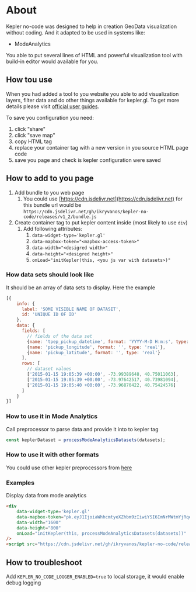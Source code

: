 # About
Kepler no-code was designed to help in creation GeoData visualization without coding. And it adapted to be used in systems like:
- ModeAnalytics

You able to put several lines of HTML and powerful visualization tool with build-in editor would available for you.

## How tou use
When you had added a tool to you website you able to add visualization layers, filter data and do other things available for kepler.gl. To get more details please visit [official user guides](https://docs.kepler.gl/docs/user-guides).

To save you configuration you need:
1. click "share"
1. click "save map"
1. copy HTML tag
1. replace your container tag with a new version in you source HTML page code
1. save you page and check is kepler configuration were saved

## How to add to you page
1. Add bundle to you web page
    1. You could use [https://cdn.jsdelivr.net](https://cdn.jsdelivr.net) for this bundle url would be `https://cdn.jsdelivr.net/gh/ikryvanos/kepler-no-code/releases/v1_2/bundle.js`
1. Create container tag to put kepler content inside (most likely to use `div`)
    1. Add following attributes:
        1. `data-widget-type='kepler.gl'`
        1. `data-mapbox-token="<mapbox-access-token>"`
        1. `data-width="<desigred width>"`
        1. `data-height="<desigred height>"`
        1. `onLoad="initKepler(this, <you js var with datasets>)"`
        
### How data sets should look like
It should be an array of data sets to display. Here the example
```js
[{
    info: {
      label: 'SOME VISIBLE NAME OF DATASET',
      id: 'UNIQUE ID OF ID'
    },
    data: {
      fields: [
        // fields of the data set
        {name: 'tpep_pickup_datetime', format: 'YYYY-M-D H:m:s', type: 'timestamp'},
        {name: 'pickup_longitude', format: '', type: 'real'},
        {name: 'pickup_latitude', format: '', type: 'real'}
      ],
      rows: [
        // dataset values
        ['2015-01-15 19:05:39 +00:00', -73.99389648, 40.75011063],
        ['2015-01-15 19:05:39 +00:00', -73.97642517, 40.73981094],
        ['2015-01-15 19:05:40 +00:00', -73.96870422, 40.75424576]
      ]
    }
}]
```

### How to use it in Mode Analytics
Call preprocessor to parse data and provide it into to kepler tag
```js
const keplerDataset = processModeAnalyticsDatasets(datasets);
``` 

### How to use it with other formats
You could use other kepler preprocessors from [here](https://docs.kepler.gl/docs/api-reference/processors/processors)

### Examples
Display data from mode analytics
```html
<div
    data-widget-type='kepler.gl'
    data-mapbox-token="pk.eyJ1IjoiaWhhcmtyeXZhbm9zIiwiYSI6ImNrMWtmYjRqeDE2YnIzZGp5bmkzdmNicXUifQ.Y3f3Cmz3xebuejGbi9SIeA"
    data-width="1600"
    data-height="800"
    onLoad="initKepler(this, processModeAnalyticsDatasets(datasets))"
/>
<script src="https://cdn.jsdelivr.net/gh/ikryvanos/kepler-no-code/releases/v1_2/bundle.js" sync></script>
```

## How to troubleshoot
Add `KEPLER_NO_CODE_LOGGER_ENABLED=true` to local storage, it would enable debug logging

